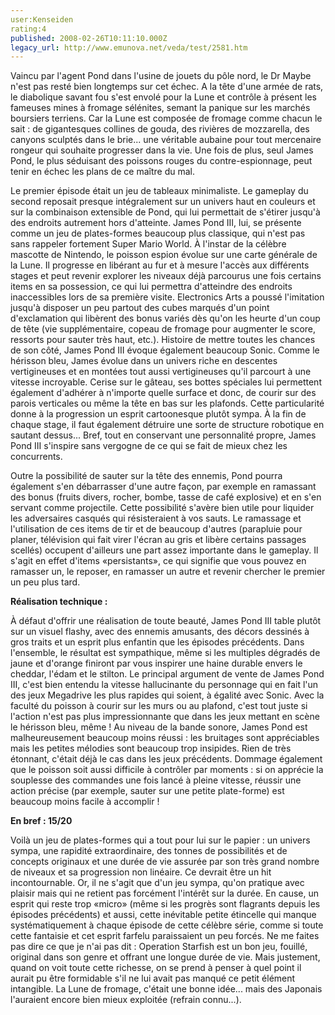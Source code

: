 ```yaml
---
user:Kenseiden
rating:4
published: 2008-02-26T10:11:10.000Z
legacy_url: http://www.emunova.net/veda/test/2581.htm
---
```

Vaincu par l'agent Pond dans l'usine de jouets du pôle nord, le Dr Maybe n'est pas resté bien longtemps sur cet échec. A la tête d'une armée de rats, le diabolique savant fou s'est envolé pour la Lune et contrôle à présent les fameuses mines à fromage sélénites, semant la panique sur les marchés boursiers terriens. Car la Lune est composée de fromage comme chacun le sait : de gigantesques collines de gouda, des rivières de mozzarella, des canyons sculptés dans le brie... une véritable aubaine pour tout mercenaire rongeur qui souhaite progresser dans la vie. Une fois de plus, seul James Pond, le plus séduisant des poissons rouges du contre-espionnage, peut tenir en échec les plans de ce maître du mal.  

  

Le premier épisode était un jeu de tableaux minimaliste. Le gameplay du second reposait presque intégralement sur un univers haut en couleurs et sur la combinaison extensible de Pond, qui lui permettait de s'étirer jusqu'à des endroits autrement hors d'atteinte. James Pond III, lui, se présente comme un jeu de plates-formes beaucoup plus classique, qui n'est pas sans rappeler fortement Super Mario World. À l'instar de la célèbre mascotte de Nintendo, le poisson espion évolue sur une carte générale de la Lune. Il progresse en libérant au fur et à mesure l'accès aux différents stages et peut revenir explorer les niveaux déjà parcourus une fois certains items en sa possession, ce qui lui permettra d'atteindre des endroits inaccessibles lors de sa première visite. Electronics Arts a poussé l'imitation jusqu'à disposer un peu partout des cubes marqués d'un point d'exclamation qui libèrent des bonus variés dès qu'on les heurte d'un coup de tête (vie supplémentaire, copeau de fromage pour augmenter le score, ressorts pour sauter très haut, etc.). Histoire de mettre toutes les chances de son côté, James Pond III évoque également beaucoup Sonic. Comme le hérisson bleu, James évolue dans un univers riche en descentes vertigineuses et en montées tout aussi vertigineuses qu'il parcourt à une vitesse incroyable. Cerise sur le gâteau, ses bottes spéciales lui permettent également d'adhérer à n'importe quelle surface et donc, de courir sur des parois verticales ou même la tête en bas sur les plafonds. Cette particularité donne à la progression un esprit cartoonesque plutôt sympa. À la fin de chaque stage, il faut également détruire une sorte de structure robotique en sautant dessus... Bref, tout en conservant une personnalité propre, James Pond III s'inspire sans vergogne de ce qui se fait de mieux chez les concurrents.  

  

Outre la possibilité de sauter sur la tête des ennemis, Pond pourra également s'en débarrasser d'une autre façon, par exemple en ramassant des bonus (fruits divers, rocher, bombe, tasse de café explosive) et en s'en servant comme projectile. Cette possibilité s'avère bien utile pour liquider les adversaires casqués qui résisteraient à vos sauts. Le ramassage et l'utilisation de ces items de tir et de beaucoup d'autres (parapluie pour planer, télévision qui fait virer l'écran au gris et libère certains passages scellés) occupent d'ailleurs une part assez importante dans le gameplay. Il s'agit en effet d'items «persistants», ce qui signifie que vous pouvez en ramasser un, le reposer, en ramasser un autre et revenir chercher le premier un peu plus tard.  

  

**Réalisation technique :**   

À défaut d'offrir une réalisation de toute beauté, James Pond III table plutôt sur un visuel flashy, avec des ennemis amusants, des décors dessinés à gros traits et un esprit plus enfantin que les épisodes précédents. Dans l'ensemble, le résultat est sympathique, même si les multiples dégradés de jaune et d'orange finiront par vous inspirer une haine durable envers le cheddar, l'édam et le stilton. Le principal argument de vente de James Pond III, c'est bien entendu la vitesse hallucinante du personnage qui en fait l'un des jeux Megadrive les plus rapides qui soient, à égalité avec Sonic. Avec la faculté du poisson à courir sur les murs ou au plafond, c'est tout juste si l'action n'est pas plus impressionnante que dans les jeux mettant en scène le hérisson bleu, même ! Au niveau de la bande sonore, James Pond est malheureusement beaucoup moins réussi : les bruitages sont appréciables mais les petites mélodies sont beaucoup trop insipides. Rien de très étonnant, c'était déjà le cas dans les jeux précédents. Dommage également que le poisson soit aussi difficile à contrôler par moments : si on apprécie la souplesse des commandes une fois lancé à pleine vitesse, réussir une action précise (par exemple, sauter sur une petite plate-forme) est beaucoup moins facile à accomplir !  

  

**En bref : 15/20**   

Voilà un jeu de plates-formes qui a tout pour lui sur le papier : un univers sympa, une rapidité extraordinaire, des tonnes de possibilités et de concepts originaux et une durée de vie assurée par son très grand nombre de niveaux et sa progression non linéaire. Ce devrait être un hit incontournable. Or, il ne s'agit que d'un jeu sympa, qu'on pratique avec plaisir mais qui ne retient pas forcément l'intérêt sur la durée. En cause, un esprit qui reste trop «micro» (même si les progrès sont flagrants depuis les épisodes précédents) et aussi, cette inévitable petite étincelle qui manque systématiquement à chaque épisode de cette célèbre série, comme si toute cette fantaisie et cet esprit farfelu paraissaient un peu forcés. Ne me faites pas dire ce que je n'ai pas dit : Operation Starfish est un bon jeu, fouillé, original dans son genre et offrant une longue durée de vie. Mais justement, quand on voit toute cette richesse, on se prend à penser à quel point il aurait pu être formidable s'il ne lui avait pas manqué ce petit élément intangible. La Lune de fromage, c'était une bonne idée... mais des Japonais l'auraient encore bien mieux exploitée (refrain connu...).
